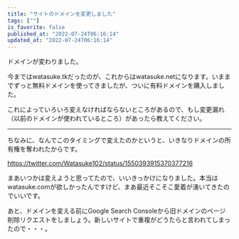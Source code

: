 ```yaml
---
title: "サイトのドメインを変更しました"
tags: [""]
is_favorite: false
published_at: "2022-07-24T06:16:14"
updated_at: "2022-07-24T06:16:14"
---
```


ドメインが変わりました。

今まではwatasuke.tkだったのが、これからはwatasuke.netになります。いままでずっと無料ドメインを使ってきましたが、ついに有料ドメインを購入しました。

これによっていろいろ変えなければならないところがあるので、もし変更漏れ（以前のドメインが使われているところ）があったら教えてください。

---

ちなみに、なんでこのタイミングで変えたのかというと、いきなりドメインの所有権を奪われたからです。

https://twitter.com/Watasuke102/status/1550393915370377216

まあいつかは変えようと思ってたので、いいきっかけになりました。本当はwatasuke.comが欲しかったんですけど、まあ最近そこそこ愛着が湧いてきたのでいいです。

あと、ドメインを変える前にGoogle Search Consoleから旧ドメインのページ削除リクエストをしましょう。新しいサイトで重複がどうたらと言われてしまったので・・・。
